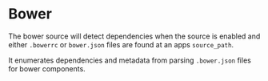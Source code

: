 # Bower

The bower source will detect dependencies when the source is enabled and either `.bowerrc` or `bower.json` files are found at an apps `source_path`.

It enumerates dependencies and metadata from parsing `.bower.json` files for bower components.
